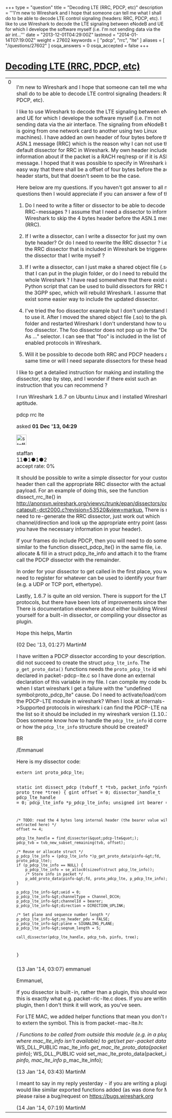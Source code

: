 +++
type = "question"
title = "Decoding LTE (RRC, PDCP, etc)"
description = '''I&#x27;m new to Wireshark and I hope that someone can tell me what I shall do to be able to decode LTE control signaling (headers: RRC, PDCP, etc). I like to use Wireshark to decode the LTE signaling between eNodeB and UE for which I develope the software myself (i.e. I&#x27;m not sending data via the air int...'''
date = "2013-12-01T04:29:00Z"
lastmod = "2014-01-14T07:19:00Z"
weight = 27602
keywords = [ "pdcp", "rrc", "lte" ]
aliases = [ "/questions/27602" ]
osqa_answers = 0
osqa_accepted = false
+++

<div class="headNormal">

# [Decoding LTE (RRC, PDCP, etc)](/questions/27602/decoding-lte-rrc-pdcp-etc)

</div>

<div id="main-body">

<div id="askform">

<table id="question-table" style="width:100%;"><colgroup><col style="width: 50%" /><col style="width: 50%" /></colgroup><tbody><tr class="odd"><td style="width: 30px; vertical-align: top"><div class="vote-buttons"><span id="post-27602-upvote" class="ajax-command post-vote up" rel="nofollow" title="I like this post (click again to cancel)"> </span><div id="post-27602-score" class="post-score" title="current number of votes">0</div><span id="post-27602-downvote" class="ajax-command post-vote down" rel="nofollow" title="I dont like this post (click again to cancel)"> </span> <span id="favorite-mark" class="ajax-command favorite-mark" rel="nofollow" title="mark/unmark this question as favorite (click again to cancel)"> </span><div id="favorite-count" class="favorite-count"></div></div></td><td><div id="item-right"><div class="question-body"><p>I'm new to Wireshark and I hope that someone can tell me what I shall do to be able to decode LTE control signaling (headers: RRC, PDCP, etc).</p><p>I like to use Wireshark to decode the LTE signaling between eNodeB and UE for which I develope the software myself (i.e. I'm not sending data via the air interface. The signaling from eNodeB to UE is going from one network card to another using two Linux machines). I have added an own header of four bytes before the ASN.1 message (RRC) which is the reason why I can not use the default dissector for RRC in Wireshark. My own header includes information about if the packet is a RACH req/resp or if it is ASN.1 message. I hoped that it was possible to specify in Wireshark in a easy way that there shall be a offset of four bytes before the actual header starts, but that doesn't seem to be the case.</p><p>Here below are my questions. If you haven't got answer to all my questions then I would appreciate if you can answer a few of them.</p><ol><li><p>Do I need to write a filter or dissector to be able to decode the RRC-messages ? I assume that I need a dissector to inform Wireshark to skip the 4 bytes header before the ASN.1 message (RRC).</p></li><li><p>If I write a dissector, can I write a dissector for just my own 4 byte header? Or do I need to rewrite the RRC dissector ? i.e. will the RRC dissector that is included in Wireshark be triggered after the dissector that I write myself ?</p></li><li><p>If I write a dissector, can I just make a shared object file (.so) that I can put in the plugin folder, or do I need to rebuild the whole Wireshark ? I have read somewhere that there exist a Python script that can be used to build dissectors for RRC from the 3GPP spec, which will rebuild Wireshark. I assume that there exist some easier way to include the updated dissector.</p></li><li><p>I've tried the foo dissector example but I don't understand how to use it. After I moved the shared object file (.so) to the plugin folder and restarted Wireshark I don't understand how to use the foo dissector. The foo dissector does not pop up in the "Decode As ..." selector. I can see that "foo" is included in the list of enabled protocols in Wireshark.</p></li><li><p>Will it be possible to decode both RRC and PDCP headers at the same time or will I need separate dissectors for these headers ?</p></li></ol><p>I like to get a detailed instruction for making and installing the dissector, step by step, and I wonder if there exist such an instruction that you can recommend ?</p><p>I run Wireshark 1.6.7 on Ubuntu Linux and I installed Wireshark via aptitude.</p></div><div id="question-tags" class="tags-container tags"><span class="post-tag tag-link-pdcp" rel="tag" title="see questions tagged &#39;pdcp&#39;">pdcp</span> <span class="post-tag tag-link-rrc" rel="tag" title="see questions tagged &#39;rrc&#39;">rrc</span> <span class="post-tag tag-link-lte" rel="tag" title="see questions tagged &#39;lte&#39;">lte</span></div><div id="question-controls" class="post-controls"></div><div class="post-update-info-container"><div class="post-update-info post-update-info-user"><p>asked <strong>01 Dec '13, 04:29</strong></p><img src="https://secure.gravatar.com/avatar/23d580d121dff4437a951a761ad1150a?s=32&amp;d=identicon&amp;r=g" class="gravatar" width="32" height="32" alt="staffan&#39;s gravatar image" /><p><span>staffan</span><br />
<span class="score" title="11 reputation points">11</span><span title="1 badges"><span class="badge1">●</span><span class="badgecount">1</span></span><span title="1 badges"><span class="silver">●</span><span class="badgecount">1</span></span><span title="2 badges"><span class="bronze">●</span><span class="badgecount">2</span></span><br />
<span class="accept_rate" title="Rate of the user&#39;s accepted answers">accept rate:</span> <span title="staffan has no accepted answers">0%</span></p></div></div><div id="comments-container-27602" class="comments-container"><span id="27650"></span><div id="comment-27650" class="comment"><div id="post-27650-score" class="comment-score"></div><div class="comment-text"><p>It should be possible to write a simple dissector for your custom header then call the appropriate RRC dissector with the actual RRC payload. For an example of doing this, see the function dissect_rrc_lte() in <a href="http://anonsvn.wireshark.org/viewvc/trunk/epan/dissectors/packet-catapult-dct2000.c?revision=53520&amp;view=markup.">http://anonsvn.wireshark.org/viewvc/trunk/epan/dissectors/packet-catapult-dct2000.c?revision=53520&amp;view=markup.</a> There is no need to re-generate the RRC dissector, just work out which channel/direction and look up the appropriate entry point (assuming you have the necessary information in your header).</p><p>If your frames do include PDCP, then you will need to do something similar to the function dissect_pdcp_lte() in the same file, i.e. allocate &amp; fill in a struct pdcp_lte_info and attach it to the frame then call the PDCP dissector with the remainder.</p><p>In order for your dissector to get called in the first place, you will need to register for whatever can be used to identify your frames (e.g. a UDP or TCP port, ethertype).</p><p>Lastly, 1.6.7 is quite an old version. There is support for the LTE protocols, but there have been lots of improvements since then. There is documentation elsewhere about either building Wireshark yourself for a built-in dissector, or compiling your dissector as a plugin.</p><p>Hope this helps, Martin</p></div><div id="comment-27650-info" class="comment-info"><span class="comment-age">(02 Dec '13, 01:27)</span> <span class="comment-user userinfo">MartinM</span></div></div><span id="28836"></span><div id="comment-28836" class="comment"><div id="post-28836-score" class="comment-score"></div><div class="comment-text"><p>I have written a PDCP dissector according to your description. But I did not succeed to create the struct <code>pdcp_lte_info</code>. The <code>p_get_proto_data()</code> functions needs the <code>proto_pdcp_lte</code> id which is declared in packet-pdcp-lte.c so I have done an external declaration of this variable in my file. I can compile my code but when I start wireshark I get a failure with the "undefined symbol:proto_pdcp_lte" cause. Do I need to activate/load/compile the PDCP-LTE module in wireshark? When I look at Internals-&gt;Supported protocols in wireshark i can find the PDCP-LTE name in the list so it should be included in my wireshark version (1.10.3). Does someone know how to handle the <code>pdcp_lte_info</code> id correctly or how the <code>pdcp_lte_info</code> structure should be created?</p><p>BR</p><p>/Emmanuel</p><p>Here is my dissector code:</p><pre><code>extern int proto_pdcp_lte;

static int
dissect_pdcp (tvbuff_t *tvb, packet_info *pinfo, proto_tree *tree)
{
    gint offset = 0;
    dissector_handle_t pdcp_lte_handle  = 0;
    pdcp_lte_info *p_pdcp_lte_info;
    unsigned int bearer = 0;

    /* TODO: read the 4 bytes long internal header (the bearer value will be extracted here) */
    offset += 4;

    pdcp_lte_handle = find_dissector(&quot;pdcp-lte&quot;);
    pdcp_tvb = tvb_new_subset_remaining(tvb, offset);

    /* Reuse or allocate struct */
    p_pdcp_lte_info = (pdcp_lte_info *)p_get_proto_data(pinfo-&gt;fd, proto_pdcp_lte);
    if (p_pdcp_lte_info == NULL) {
        p_pdcp_lte_info = se_alloc0(sizeof(struct pdcp_lte_info));
        /* Store info in packet */
        p_add_proto_data(pinfo-&gt;fd, proto_pdcp_lte, p_pdcp_lte_info);
    }

    p_pdcp_lte_info-&gt;ueid = 0;
    p_pdcp_lte_info-&gt;channelType = Channel_DCCH;
    p_pdcp_lte_info-&gt;channelId = bearer;
    p_pdcp_lte_info-&gt;direction = DIRECTION_UPLINK;

    /* Set plane and sequence number length */
    p_pdcp_lte_info-&gt;no_header_pdu = FALSE;
    p_pdcp_lte_info-&gt;plane = SIGNALING_PLANE;
    p_pdcp_lte_info-&gt;seqnum_length = 5;

    call_dissector(pdcp_lte_handle, pdcp_tvb, pinfo, tree);
}</code></pre></div><div id="comment-28836-info" class="comment-info"><span class="comment-age">(13 Jan '14, 03:07)</span> <span class="comment-user userinfo">emmanuel</span></div></div><span id="28837"></span><div id="comment-28837" class="comment"><div id="post-28837-score" class="comment-score"></div><div class="comment-text"><p>Emmanuel,</p><p>If you dissector is built-in, rather than a plugin, this should work, as this is exactly what e.g. packet-rlc-lte.c does. If you are writing a plugin, then I don't think it will work, as you've seen.</p><p>For LTE MAC, we added helper functions that mean you don't need to extern the symbol. This is from packet-mac-lte.h:</p><p>/ <em>Functions to be called from outside this module (e.g. in a plugin, where mac_lte_info isn't available) to get/set per-packet data</em> / WS_DLL_PUBLIC mac_lte_info <em>get_mac_lte_proto_data(packet_info</em> pinfo); WS_DLL_PUBLIC void set_mac_lte_proto_data(packet_info <em>pinfo, mac_lte_info</em> p_mac_lte_info);</p></div><div id="comment-28837-info" class="comment-info"><span class="comment-age">(13 Jan '14, 03:43)</span> <span class="comment-user userinfo">MartinM</span></div></div><span id="28862"></span><div id="comment-28862" class="comment"><div id="post-28862-score" class="comment-score"></div><div class="comment-text"><p>I meant to say in my reply yesterday - if you are writing a plugin and would like similar exported functions added (as was done for MAC), please raise a bug/request on <a href="https://bugs.wireshark.org">https://bugs.wireshark.org</a></p></div><div id="comment-28862-info" class="comment-info"><span class="comment-age">(14 Jan '14, 07:19)</span> <span class="comment-user userinfo">MartinM</span></div></div></div><div id="comment-tools-27602" class="comment-tools"></div><div class="clear"></div><div id="comment-27602-form-container" class="comment-form-container"></div><div class="clear"></div></div></td></tr></tbody></table>

</div>

</div>

